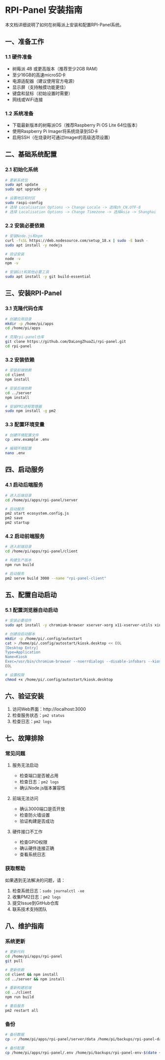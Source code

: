 # RPI-Panel 安装指南

本文档详细说明了如何在树莓派上安装和配置RPI-Panel系统。

## 一、准备工作

### 1.1 硬件准备
- 树莓派 4B 或更高版本（推荐至少2GB RAM）
- 至少16GB的高速microSD卡
- 电源适配器（建议使用官方电源）
- 显示屏（支持触摸功能更佳）
- 键盘和鼠标（初始设置时需要）
- 网线或WiFi连接

### 1.2 系统准备
- 下载最新版本的树莓派OS（推荐Raspberry Pi OS Lite 64位版本）
- 使用Raspberry Pi Imager将系统烧录到SD卡
- 启用SSH（在烧录时可通过Imager的高级选项设置）

## 二、基础系统配置

### 2.1 初始化系统
```bash
# 更新系统包
sudo apt update
sudo apt upgrade -y

# 设置地区和时区
sudo raspi-config
# 选择 Localisation Options -> Change Locale -> 选择zh_CN.UTF-8
# 选择 Localisation Options -> Change Timezone -> 选择Asia -> Shanghai
```

### 2.2 安装必要依赖
```bash
# 安装Node.js和npm
curl -fsSL https://deb.nodesource.com/setup_18.x | sudo -E bash -
sudo apt install -y nodejs

# 验证安装
node -v
npm -v

# 安装Git和其他必要工具
sudo apt install -y git build-essential
```

## 三、安装RPI-Panel

### 3.1 克隆代码仓库
```bash
# 创建应用目录
mkdir -p /home/pi/apps
cd /home/pi/apps

# 克隆rpi-panel仓库
git clone https://github.com/DaLongZhuaZi/rpi-panel.git
cd rpi-panel
```

### 3.2 安装依赖
```bash
# 安装前端依赖
cd client
npm install

# 安装后端依赖
cd ../server
npm install

# 安装PM2进程管理器
sudo npm install -g pm2
```

### 3.3 配置环境变量
```bash
# 创建环境配置文件
cp .env.example .env

# 编辑环境配置
nano .env
```

## 四、启动服务

### 4.1 启动后端服务
```bash
# 进入后端目录
cd /home/pi/apps/rpi-panel/server

# 启动服务
pm2 start ecosystem.config.js
pm2 save
pm2 startup
```

### 4.2 启动前端服务
```bash
# 进入前端目录
cd /home/pi/apps/rpi-panel/client

# 构建生产版本
npm run build

# 启动服务
pm2 serve build 3000 --name "rpi-panel-client"
```

## 五、配置自动启动

### 5.1 配置浏览器自动启动
```bash
# 安装必要组件
sudo apt install -y chromium-browser xserver-xorg x11-xserver-utils xinit

# 创建自启动脚本
mkdir -p /home/pi/.config/autostart
cat > /home/pi/.config/autostart/kiosk.desktop << EOL
[Desktop Entry]
Type=Application
Name=Kiosk
Exec=/usr/bin/chromium-browser --noerrdialogs --disable-infobars --kiosk http://localhost:3000
EOL

# 设置权限
chmod +x /home/pi/.config/autostart/kiosk.desktop
```

## 六、验证安装

1. 访问Web界面：http://localhost:3000
2. 检查服务状态：`pm2 status`
3. 检查日志：`pm2 logs`

## 七、故障排除

### 常见问题

1. 服务无法启动
   - 检查端口是否被占用
   - 检查日志：`pm2 logs`
   - 确认Node.js版本兼容性

2. 前端无法访问
   - 确认3000端口是否开放
   - 检查防火墙设置
   - 验证构建是否成功

3. 硬件接口不工作
   - 检查GPIO权限
   - 确认硬件连接正确
   - 查看系统日志

### 获取帮助

如果遇到无法解决的问题，请：

1. 检查系统日志：`sudo journalctl -xe`
2. 收集PM2日志：`pm2 logs`
3. 提交Issue到GitHub仓库
4. 联系技术支持团队

## 八、维护指南

### 系统更新
```bash
# 更新代码
cd /home/pi/apps/rpi-panel
git pull

# 更新依赖
cd client && npm install
cd ../server && npm install

# 重新构建前端
cd ../client
npm run build

# 重启服务
pm2 restart all
```

### 备份
```bash
# 备份数据
cp -r /home/pi/apps/rpi-panel/server/data /home/pi/backups/rpi-panel-data-$(date +%Y%m%d)

# 备份配置
cp /home/pi/apps/rpi-panel/.env /home/pi/backups/rpi-panel-env-$(date +%Y%m%d)
``` 